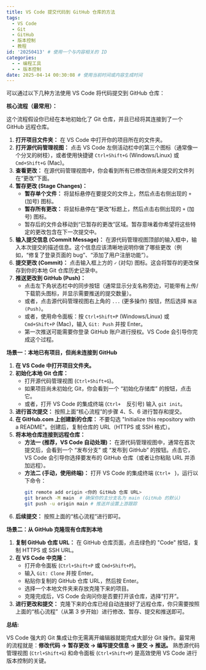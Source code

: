 ```yaml
---
title: VS Code 提交代码到 GitHub 仓库的方法
tags:
  - VS Code
  - Git
  - GitHub
  - 版本控制
  - 教程
id: '20250413' # 使用一个与内容相关的 ID
categories:
  - - 编程工具
  - - 版本控制
date: 2025-04-14 00:30:08 # 使用当前时间或内容生成时间
---
```


可以通过以下几种方法使用 VS Code 将代码提交到 GitHub 仓库：

**核心流程（最常用）：**

这个流程假设你已经在本地初始化了 Git 仓库，并且已经将其连接到了一个 GitHub 远程仓库。

1.  **打开项目文件夹：** 在 VS Code 中打开你的项目所在的文件夹。
2.  **打开源代码管理视图：** 点击 VS Code 左侧活动栏中的第三个图标（通常像一个分叉的树枝），或者使用快捷键 `Ctrl+Shift+G` (Windows/Linux) 或 `Cmd+Shift+G` (Mac)。
3.  **查看更改：** 在源代码管理视图中，你会看到所有已修改但尚未提交的文件列在“更改”下面。
4.  **暂存更改 (Stage Changes)：**
    * **暂存单个文件：** 将鼠标悬停在要提交的文件上，然后点击右侧出现的 `+` (加号) 图标。
    * **暂存所有更改：** 将鼠标悬停在“更改”标题上，然后点击右侧出现的 `+` (加号) 图标。
    * 暂存后的文件会移动到“已暂存的更改”区域。暂存意味着你希望将这些特定的更改包含在下一次提交中。
5.  **输入提交信息 (Commit Message)：** 在源代码管理视图顶部的输入框中，输入本次提交的描述信息。这个信息应该清晰地说明你做了哪些更改（例如，“修复了登录页面的 bug”、“添加了用户注册功能”）。
6.  **提交更改 (Commit)：** 点击输入框上方的 `✓` (对勾) 图标。这会将暂存的更改保存到你的本地 Git 仓库历史记录中。
7.  **推送更改到 GitHub (Push)：**
    * 点击左下角状态栏中的同步按钮（通常显示分支名称旁边，可能带有上传/下载箭头图标，并显示需要推送的提交数量）。
    * 或者，点击源代码管理视图右上角的 `...` (更多操作) 按钮，然后选择 `推送 (Push)`。
    * 或者，使用命令面板：按 `Ctrl+Shift+P` (Windows/Linux) 或 `Cmd+Shift+P` (Mac)，输入 `Git: Push` 并按 Enter。
    * 第一次推送可能需要你登录 GitHub 账户进行授权。VS Code 会引导你完成这个过程。

**场景一：本地已有项目，但尚未连接到 GitHub**

1.  **在 VS Code 中打开项目文件夹。**
2.  **初始化本地 Git 仓库：**
    * 打开源代码管理视图 (`Ctrl+Shift+G`)。
    * 如果项目尚未初始化 Git，你会看到一个 “初始化存储库” 的按钮，点击它。
    * 或者，打开 VS Code 的集成终端 (`Ctrl+` ` ` 反引号) 输入 `git init`。
3.  **进行首次提交：** 按照上面“核心流程”的步骤 4、5、6 进行暂存和提交。
4.  **在 GitHub.com 上创建新的仓库：** 不要勾选 "Initialize this repository with a README"。创建后，复制仓库的 URL（HTTPS 或 SSH 格式）。
5.  **将本地仓库连接到远程仓库：**
    * **方法一 (推荐，VS Code 自动处理)：** 在源代码管理视图中，通常在首次提交后，会看到一个 “发布分支” 或 “发布到 GitHub” 的按钮。点击它，VS Code 会引导你选择要发布的 GitHub 仓库（或者让你粘贴 URL 并添加远程）。
    * **方法二 (手动，使用终端)：** 打开 VS Code 的集成终端 (`Ctrl+` ` `)，运行以下命令：
        ```bash
        git remote add origin <你的 GitHub 仓库 URL>
        git branch -M main  # 确保你的主分支名为 main (GitHub 的默认)
        git push -u origin main # 推送并设置上游跟踪
        ```
6.  **后续提交：** 按照上面的“核心流程”进行即可。

**场景二：从 GitHub 克隆现有仓库到本地**

1.  **复制 GitHub 仓库 URL：** 在 GitHub 仓库页面，点击绿色的 "Code" 按钮，复制 HTTPS 或 SSH URL。
2.  **在 VS Code 中克隆：**
    * 打开命令面板 (`Ctrl+Shift+P` 或 `Cmd+Shift+P`)。
    * 输入 `Git: Clone` 并按 Enter。
    * 粘贴你复制的 GitHub 仓库 URL，然后按 Enter。
    * 选择一个本地文件夹来存放克隆下来的项目。
    * 克隆完成后，VS Code 会询问你是否要打开该仓库，选择“打开”。
3.  **进行更改和提交：** 克隆下来的仓库已经自动连接好了远程仓库，你只需要按照上面的“核心流程”（从第 3 步开始）进行修改、暂存、提交和推送即可。

**总结:**

VS Code 强大的 Git 集成让你无需离开编辑器就能完成大部分 Git 操作。最常用的流程就是：**修改代码 -> 暂存更改 -> 编写提交信息 -> 提交 -> 推送。** 熟悉源代码管理视图 (`Ctrl+Shift+G`) 和命令面板 (`Ctrl+Shift+P`) 是高效使用 VS Code 进行版本控制的关键。